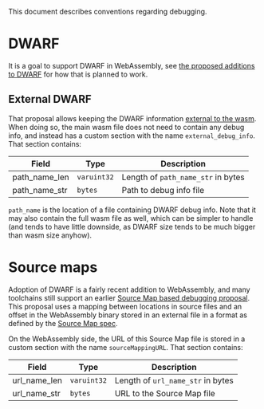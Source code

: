 This document describes conventions regarding debugging.

# DWARF

It is a goal to support DWARF in WebAssembly, see
[the proposed additions to DWARF](https://yurydelendik.github.io/webassembly-dwarf/)
for how that is planned to work.

## External DWARF

That proposal allows keeping the DWARF information
[external to the wasm](https://yurydelendik.github.io/webassembly-dwarf/#external-DWARF).
When doing so, the main wasm file does not need to contain any debug info, and
instead has a custom section with the name `external_debug_info`. That section
contains:

| Field         | Type        | Description                        |
| ------------- | ----------- | ---------------------------------- |
| path_name_len | `varuint32` | Length of `path_name_str` in bytes |
| path_name_str | `bytes`     | Path to debug info file            |

`path_name` is the location of a file containing DWARF debug info. Note that it
may also contain the full wasm file as well, which can be simpler to handle
(and tends to have little downside, as DWARF size tends to be much bigger than
wasm size anyhow).

# Source maps

Adoption of DWARF is a fairly recent addition to WebAssembly, and many toolchains still
support an earlier [Source Map based debugging proposal](https://github.com/WebAssembly/design/pull/1051).
This proposal uses a mapping between locations in source files and an offset in the WebAssembly binary
stored in an external file in a format as defined by the [Source Map spec](https://sourcemaps.info/spec.html).

On the WebAssembly side, the URL of this Source Map file is stored in a custom section with the name
`sourceMappingURL`. That section contains:

| Field        | Type        | Description                       |
| ------------ | ----------- | --------------------------------- |
| url_name_len | `varuint32` | Length of `url_name_str` in bytes |
| url_name_str | `bytes`     | URL to the Source Map file        |
